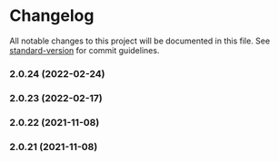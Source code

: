 # Changelog

All notable changes to this project will be documented in this file. See [standard-version](https://github.com/conventional-changelog/standard-version) for commit guidelines.

### 2.0.24 (2022-02-24)

### 2.0.23 (2022-02-17)

### 2.0.22 (2021-11-08)

### 2.0.21 (2021-11-08)
